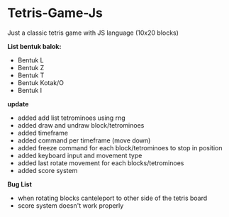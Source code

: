# Tetris-Game-Js
Just a classic tetris game with JS language (10x20 blocks)

**List bentuk balok:**
- Bentuk L
- Bentuk Z
- Bentuk T
- Bentuk Kotak/O
- Bentuk I

**update**
- added add list tetrominoes using rng
- added draw and undraw block/tetrominoes
- added timeframe
- added command per timeframe (move down)
- added freeze command for each block/tetrominoes to stop in position
- added keyboard input and movement type
- added last rotate movement for each blocks/tetrominoes
- added score system

**Bug List**
- when rotating blocks canteleport to other side of the tetris board
- score system doesn't work properly
